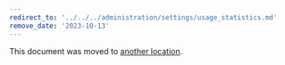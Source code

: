 ```yaml
---
redirect_to: '../../../administration/settings/usage_statistics.md'
remove_date: '2023-10-13'
---
```


This document was moved to [another location](../../../administration/settings/usage_statistics.md).

<!-- This redirect file can be deleted after <2023-10-13>. -->
<!-- Redirects that point to other docs in the same project expire in three months. -->
<!-- Redirects that point to docs in a different project or site (for example, link is not relative and starts with `https:`) expire in one year. -->
<!-- Before deletion, see: https://docs.gitlab.com/ee/development/documentation/redirects.html -->
